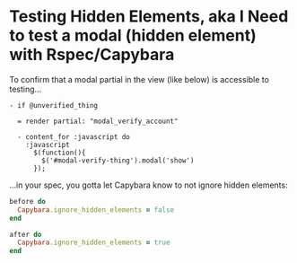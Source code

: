 # Testing Hidden Elements, aka I Need to test a modal (hidden element) with Rspec/Capybara

To confirm that a modal partial in the view (like below) is accessible to testing...

```
- if @unverified_thing

  = render partial: "modal_verify_account"

  - content_for :javascript do
    :javascript
      $(function(){
        $('#modal-verify-thing').modal('show')
      });
```

...in your spec, you gotta let Capybara know to not ignore hidden elements:

```ruby
before do
  Capybara.ignore_hidden_elements = false
end

after do
  Capybara.ignore_hidden_elements = true
end
```
